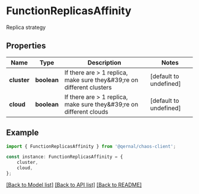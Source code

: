 # FunctionReplicasAffinity

Replica strategy

## Properties

Name | Type | Description | Notes
------------ | ------------- | ------------- | -------------
**cluster** | **boolean** | If there are &gt; 1 replica, make sure they\&#39;re on different clusters | [default to undefined]
**cloud** | **boolean** | If there are &gt; 1 replica, make sure they\&#39;re on different clouds | [default to undefined]

## Example

```typescript
import { FunctionReplicasAffinity } from '@qernal/chaos-client';

const instance: FunctionReplicasAffinity = {
    cluster,
    cloud,
};
```

[[Back to Model list]](../README.md#documentation-for-models) [[Back to API list]](../README.md#documentation-for-api-endpoints) [[Back to README]](../README.md)
